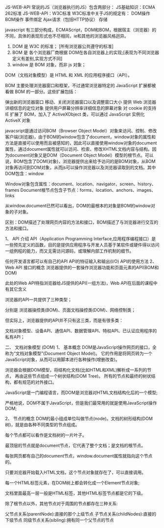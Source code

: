 JS-WEB-API 常说的JS（浏览器执行的JS）包含两部分：
JS基础知识：ECMA 262标准
JS-WEB-API：W3C标准
W3C标准中关于JS的规定有：
DOM操作
BOM操作
事件绑定
Ajax请求（包括HTTP协议）
存储

 javascript 有三部分构成，ECMAScript，DOM和BOM，根据宿主（浏览器）的不同，具体的表现形式也不尽相同，ie和其他的浏览器风格迥异。

1. DOM 是 W3C 的标准； [所有浏览器公共遵守的标准]
2. BOM 是 各个浏览器厂商根据 DOM在各自浏览器上的实现;[表现为不同浏览器定义有差别,实现方式不同]
3. window 是 BOM 对象，而非 js 对象；

DOM（文档对象模型）是 HTML 和 XML 的应用程序接口（API）。

BOM 主要处理浏览器窗口和框架，不过通常浏览器特定的 JavaScript 扩展都被看做 BOM 的一部分。这些扩展包括：

弹出新的浏览器窗口 移动、关闭浏览器窗口以及调整窗口大小 提供 Web 浏览器详细信息的定位对象 提供用户屏幕分辨率详细信息的屏幕对象 对 cookie 的支持 IE 扩展了 BOM，加入了 ActiveXObject 类，可以通过 JavaScript 实例化 ActiveX 对象

javacsript是通过访问BOM（Browser Object Model）对象来访问、控制、修改客户端(浏览器)，由于BOM的window包含了document，window对象的属性和方法是直接可以使用而且被感知的，因此可以直接使用window对象的document属性，通过document属性就可以访问、检索、修改XHTML文档内容与结构。因为document对象又是DOM（Document Object Model）模型的根节点。可以说，BOM包含了DOM(对象)，浏览器提供出来给予访问的是BOM对象，从BOM对象再访问到DOM对象，从而js可以操作浏览器以及浏览器读取到的文档。其中
DOM包含：window

Window对象包含属性：document、location、navigator、screen、history、frames Document根节点包含子节点：forms、location、anchors、images、links

从window.document已然可以看出，DOM的最根本的对象是BOM的window对象的子对象。

区别：DOM描述了处理网页内容的方法和接口，BOM描述了与浏览器进行交互的方法和接口。


1、 API 介绍
API（Application Programming Interface,应用程序编程接口）是一些预先定义的函数，目的是提供应用程序与开发人员基于某软件或硬件得以访问一组例程的能力，而又无需访问源码，或理解内部工作机制的细节。

任何开发语言都可以有自己的API
API的特征输入和输出(I/O)
API的使用方法
2、 Web API 接口的概念
浏览器提供的一套操作浏览器功能和页面元素的API(BOM和DOM)

此处的Web API特指浏览器给JS提供的API(一组方法)，Web API在后面的课程中有其它含义

浏览器的API一共提供了三种类型；

分别是 浏览器操控类(BOM)、页面文档操控类(DOM)、网络控制类；

但实际上，浏览器提供的API并不只有这三类，而是有很多类：

文档对象模型、设备API、通信API、数据管理API、特权API、已认证应用程序的私有API；

二、 文档对象模型 (DOM)
1、 基本概念
DOM是JavaScript操作网页的接口，全称为“文档对象模型”(Document Object Model)。 它的作用是将网页转为一个JavaScript对象，从而可以用脚本进行各种操作(增删改查)。

浏览器会根据DOM模型，将结构化文档(比如HTML和XML)解析成一系列的节点， 再由这些节点组成一个树状结构(DOM Tree)。 所有的节点和最终的树状结构，都有规范的对外接口。

JavaScript是一门编程语言，而DOM是浏览器对HTML文档结构化后的一个模型;

严格地说，DOM不属于JavaScript，但是我们最常用的就是使用JavaScript操作DOM;

2、 节点的概念
DOM的最小组成单位叫做节点(node)。文档的树形结构(DOM树)，就是由各种不同类型的节点组成。

每个节点都可以看作是文档树的一片叶子。

最顶层的节点就是document节点，它代表了整个文档；是文档的根节点。

每张网页都有自己的document节点，window.document属性就指向这个节点的。

只要浏览器开始载入HTML文档，这个节点对象就存在了，可以直接调用。

每一个HTML标签元素，在DOM树上都会转化成一个Element节点对象;

文档里面最高一层一般是HTML标签，其他HTML标签节点都是它的下级。

除了根节点以外，其他节点对于周围的节点都存在三种关系:

父节点关系(parentNode):直接的那个上级节点 
子节点关系(childNodes):直接的下级节点 
同级节点关系(sibling):拥有同一个父节点的节点

